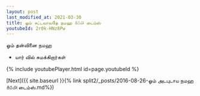 ```yaml
---
layout: post
last_modified_at: 2021-03-30
title: ஓம் சட்டவாவதே நமஹ ௧௦௮ டைம்ஸ்
youtubeId: 2r0k-HNz8Pw
---
```

 
 
 ஓம் தன்வினை நமஹ  
 
 -  யார் வில் சுமக்கிறார்கள் 
 
  
 
  
 
 
 
 
 
 


{% include youtubePlayer.html id=page.youtubeId %}
 
[Next]({{ site.baseurl }}{% link  split2/_posts/2016-08-26-ஓம் அடபுடாய நமஹ ௧௦௮ டைம்ஸ்.md%})
 
